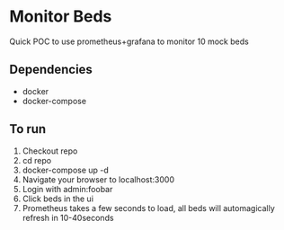 # Monitor Beds

Quick POC to use prometheus+grafana to monitor 10 mock beds

## Dependencies

- docker
- docker-compose

## To run

1. Checkout repo
2. cd repo
3. docker-compose up -d
4. Navigate your browser to localhost:3000
5. Login with admin:foobar
6. Click beds in the ui
7. Prometheus takes a few seconds to load, all beds will automagically refresh in 10-40seconds

